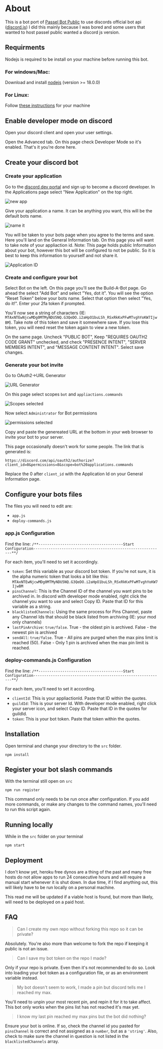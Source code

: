 # About
This is a bot port of [Passel Bot Public](https://github.com/stoir/passel_public) to use discords official bot api ([discord.js](https://discord.js/))
I did this mainly because I was bored and some users that wanted to host passel public wanted a discord js version. 

## Requirments
Nodejs is required to be install on your machine before running this bot.

### For windows/Mac:
Download and install [nodejs](https://nodejs.org/en/download/) (version >= 18.0.0)

### For Linux:
Follow [these instructions](https://nodejs.org/en/download/package-manager/) for your machine

## Enable developer mode on discord
Open your discord client and open your user settings.

Open the Advanced tab. On this page check Developer Mode so it's enabled. That's it you're done here.

## Create your discord bot

### Create your application
Go to the [discord dev portal](https://discord.com/developers) and sign up to become a discord developer.
In the Applications page select "New Application" on the top right.

![new app](images/newapplication.png)

Give your application a name. It can be anything you want, this will be the default bots name.

![name it](images/applicationname.png)

You will be taken to your bots page when you agree to the terms and save. Here you'll land on the General Information tab. On this
page you will want to take note of your appliaction id. Note: This page holds public Information about your bot, however this bot 
will be configured to not be public. So it is best to keep this information to yourself and not share it.

![Application ID](images/generalinfo.png)

### Create and configure your bot
Select Bot on the left. On this page you'll see the Build-A-Bot page. Go ahead the select "Add Bot" and select "Yes, dot it".
You will see the option "Reset Token" below your bots name. Select that option then select "Yes, do it!". 
Enter your 2fa token if prompted.

You'll now see a string of characters (IE: `MTAxNTEwNjcwMDg0MTMyNDU5NQ.G3QeDO.i2aHpO1buLSh_RSxRkKxPFwMTvghYoKW7IjwBM`). 
Take note of this token and save it somewhere save. If you lose this token, you will need reset the token again to view 
a new token.

On the same page. Uncheck "PUBLIC BOT", Keep "REQUIRES OAUTH2 CODE GRANT" unchecked, 
and check "PRESENCE INTENT", "SERVER MEMBERS INTENT", and "MESSAGE CONTENT INTENT". Select save changes.

### Generate your bot invite
Go to OAuth2->URL Generator

![URL Generator](images/generate.png)

On this page select scopes `bot` and `appliactions.commands`

![Scopes selected](images/scopes.png)

Now select `Administrator` for Bot permissions

![permissions selected](images/perms.png)

Copy and paste the genereated URL at the bottom in your web browser to invite your bot to your server.

This page occasionally doesn't work for some people. The link that is generated is:

`https://discord.com/api/oauth2/authorize?client_id=0&permissions=8&scope=bot%20applications.commands`

Replace the 0 after `client_id` with the Application Id on your General Information page.

## Configure your bots files
The files you will need to edit are:
- `app.js`
- `deploy-commands.js`

### app.js Configuration
Find the line:
`/**---------------------------------------Start Configuration------------------------------------------------------------**/`

For each item, you'll need to set it accordingly.

- `token`: Set this variable as your discord bot token. If you're not sure, it is the alpha numeric token that looks a bit like this: `MTAxNTEwNjcwMDg0MTMyNDU5NQ.G3QeDO.i2aHpO1buLSh_RSxRkKxPFwMTvghYoKW7IjwBM` 
- `pinsChannel`: This is the Channel ID of the channel you want pins to be archived in. In discord with developer mode enabled, right click the channel you want to use and select Copy ID. Paste that ID for this variable as a string.
- `blacklistedChannels`: Using the same process for Pins Channel, paste any Channel Ids that should be black listed from archiving (IE: your mod only channels)
- `lastPinArchive`: `true/false`. True - the oldest pin is archived. False - the newest pin is archived
- `sendAll`: `true/false`. True - All pins are purged when the max pins limit is reached (50). False - Only 1 pin is archived when the max pin limit is reached.

### deploy-commands.js Configuration
Find the line:
`/**---------------------------------------Start Configuration------------------------------------------------------------**/`

For each item, you'll need to set it according.
- `clientId`: This is your appliactionId. Paste that ID within the quotes.
- `guildId`: This is your server Id. With developer mode enabled, right click your server icon, and select Copy ID. Paste that ID in the quotes for guildId.
- `token`: This is your bot token. Paste that token within the quotes.

## Installation
Open terminal and change your directory to the `src` folder.

`npm install`

## Register your bot slash commands
With the terminal still open on `src`

`npm run register`

This command only needs to be run once after configuration. If you add more commands, or make any 
changes to the command names, you'll need to run this script again.

## Running locally
While in the `src` folder on your terminal

`npm start`

## Deployment
I don't know yet, heroku free dynos are a thing of the past and many free hosts do not allow apps 
to run 24 consecutive hours and will require a manual start whenever it is shut down. In due time, if I find anything 
out, this will likely have to be run locally on a personal machine.

This read me will be updated if a viable host is found, but more than likely, will need to be deployed on a
paid host.

## FAQ
> Can I create my own repo without forking this repo so it can be private?

Absolutely. You're also more than welcome to fork the repo if keeping it public is not an issue.

> Can I save my bot token on the repo I made?

Only if your repo is private. Even then it's not recommended to do so. Look into loading your bot token 
as a configuration file, or as an environment variable instead.

> My bot doesn't seem to work, I made a pin but discord tells me I reached my max.

You'll need to unpin your most recent pin, and repin it for it to take affect.
This bot only works when the pins list has not reached it's max yet.

> I know my last pin reached my max pins but the bot did nothing?

Ensure your bot is online. If so, check the channel id you pasted for `pinsChannel` is 
correct and not assigned as a `number`, but as a `'string'`. Also, check to make sure the 
channel in question is not listed in the `blacklistedChannels` array.
